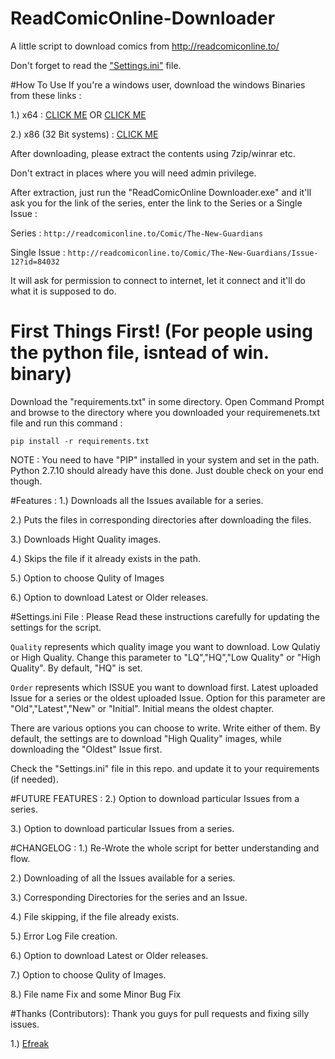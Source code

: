 # ReadComicOnline-Downloader
A little script to download comics from http://readcomiconline.to/

Don't forget to read the ["Settings.ini"](https://github.com/Xonshiz/ReadComicOnline-Downloader#settingsini-file-) file.

#How To Use
If you're a windows user, download the windows Binaries from these links :


1.) x64 : [CLICK ME](http://www.multiupfile.com/f/22e04cb9) OR [CLICK ME](https://drive.google.com/file/d/0B27CFrTCSppNdTg2LXY3cjEtYzQ/view?usp=sharing)

2.) x86 (32 Bit systems) : [CLICK ME](#)


After downloading, please extract the contents using 7zip/winrar etc.


Don't extract in places where you will need admin privilege. 

After extraction, just run the "ReadComicOnline Downloader.exe" and it'll ask you for the link of the series, enter the link to the Series or a Single Issue :

Series : `http://readcomiconline.to/Comic/The-New-Guardians`

Single Issue : `http://readcomiconline.to/Comic/The-New-Guardians/Issue-12?id=84032`

It will ask for permission to connect to internet, let it connect and it'll do what it is supposed to do.

# First Things First! (For people using the python file, isntead of win. binary)

Download the "requirements.txt" in some directory. Open Command Prompt and browse to the directory where you downloaded your requiremenets.txt file and run this command :

`pip install -r requirements.txt`

NOTE : You need to have "PIP" installed in your system and set in the path. Python 2.7.10 should already have this done. Just double check on your end though.

#Features :
1.) Downloads all the Issues available for a series. 

2.) Puts the files in corresponding directories after downloading the files.

3.) Downloads Hight Quality images.

4.) Skips the file if it already exists in the path. 

5.) Option to choose Qulity of Images

6.) Option to download Latest or Older releases.


#Settings.ini File :
Please Read these instructions carefully for updating the settings for the script.


`Quality` represents which quality image you want to download. Low Qulatiy or High Quality. Change this parameter to "LQ","HQ","Low Quality" or "High Quality".
By default, "HQ" is set.


`Order` represents which ISSUE you want to download first. Latest uploaded Issue for a series or the oldest uploaded Issue. Option for this parameter are "Old","Latest","New" or "Initial".
Initial means the oldest chapter.


There are various options you can choose to write. Write either of them. By default, the settings are to download "High Quality" images, while downloading the "Oldest" Issue first.

Check the "Settings.ini" file in this repo. and update it to your requirements (if needed).


#FUTURE FEATURES :
2.) Option to download particular Issues from a series. 

3.) Option to download particular Issues from a series.

#CHANGELOG :
1.) Re-Wrote the whole script for better understanding and flow.

2.) Downloading of all the Issues available for a series.

3.) Corresponding Directories for the series and an Issue.

4.) File skipping, if the file already exists.

5.) Error Log File creation.

6.) Option to download Latest or Older releases.

7.) Option to choose Qulity of Images.

8.) File name Fix and some Minor Bug Fix

#Thanks (Contributors):
Thank you guys for pull requests and fixing silly issues.

1.) [Efreak](https://github.com/Efreak)
